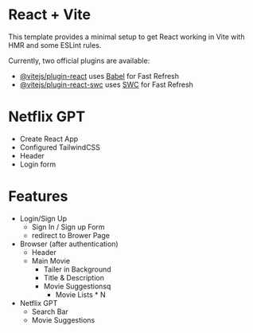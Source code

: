 # React + Vite

This template provides a minimal setup to get React working in Vite with HMR and some ESLint rules.

Currently, two official plugins are available:

- [@vitejs/plugin-react](https://github.com/vitejs/vite-plugin-react/blob/main/packages/plugin-react) uses [Babel](https://babeljs.io/) for Fast Refresh
- [@vitejs/plugin-react-swc](https://github.com/vitejs/vite-plugin-react/blob/main/packages/plugin-react-swc) uses [SWC](https://swc.rs/) for Fast Refresh

# Netflix GPT
- Create React App
- Configured TailwindCSS
- Header
- Login form

# Features
- Login/Sign Up
    - Sign In / Sign up Form
    - redirect to Brower Page
- Browser (after authentication)
    - Header
    - Main Movie
        - Tailer in Background
        - Title & Description
        - Movie Suggestionsq
            - Movie Lists * N
- Netflix GPT
    - Search Bar
    - Movie Suggestions